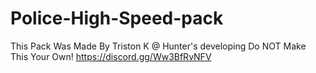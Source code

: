 # Police-High-Speed-pack
This Pack Was Made By Triston K @ Hunter's developing Do NOT Make This Your Own! 
https://discord.gg/Ww3BfRvNFV
